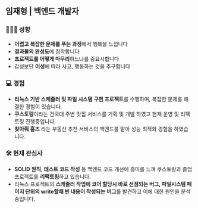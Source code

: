 ## 임재형 | 백엔드 개발자

### 🤵🏻‍♂️ 성향
- **어렵고 복잡한 문제를 푸는 과정**에서 행복을 느낍니다
- **결과물의 완성도**에 집착합니다
- **프로젝트를 어떻게 마무리**하느냐를 중요시합니다
- 감성보단 **이성**에 따라 사고, 행동하는 것을 추구합니다

### 💻 경험
- **리눅스 기반 스케줄러 및 파일 시스템 구현 프로젝트**를 수행하며, 복잡한 문제를 해결한 경험이 있습니다.
- **쿠스토랑**이라는 건국대 주변 맛집 서비스를 기획 및 개발 하였고 현재 운영 및 리팩토링 진행중입니다.
- **찾아줘 홈즈** 라는 부동산 추천 서비스의 백엔드를 맡아 성능 최적화 경험을 하였습니다.

### 🛠️ 현재 관심사
- **SOLID 원칙**, **테스트 코드 작성** 등 백엔드 코드 개선에 흥미를 느껴 쿠스토랑과 졸업 프로젝트를 **리팩토링**하고 있습니다.
- 리눅스 프로젝트의 **스케줄러 작업에 코어 할당시 바로 선점되는 버그, 파일시스템 페이지 단위의 write할때 빈 내용이 작성되는 버그**를 발견하고 이에 대한 원인을 분석중입니다.
